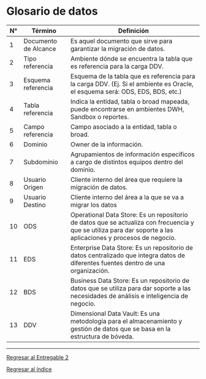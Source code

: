 # Glosario de datos

| N° |     Término     |      Definición     |
|----|---------------- | ------------------- |  
| 1 | Documento de Alcance | Es aquel documento que sirve para garantizar la migración de datos. |         
| 2  |Tipo referencia  | Ambiente dónde se encuentra la tabla que es referencia para la carga DDV. |
| 3  |Esquema referencia | Esquema de la tabla que es referencia para la carga DDV. (Ej. Si el ambiente es Oracle, el esquema será: ODS, EDS, BDS, etc.) |
| 4  |Tabla referencia | Indica la entidad, tabla o broad mapeada, puede encontrarse en ambientes DWH, Sandbox o reportes. |
| 5  |Campo referencia | Campo asociado a la entidad, tabla o broad. |
| 6  |Dominio | Owner de la información. |
| 7  |Subdominio | Agrupamientos de información específicos a cargo de distintos equipos dentro del dominio. |
| 8  |Usuario Origen | Cliente interno del área que requiere la migración de datos. |
| 9  |Usuario Destino | Cliente interno del área a la que se va a migrar los datos |
| 10 | ODS | Operational Data Store: Es un repositorio de datos que se actualiza con frecuencia y que se utiliza para dar soporte a las aplicaciones y procesos de negocio. |
| 11 | EDS | Enterprise Data Store: Es un repositorio de datos centralizado que integra datos de diferentes fuentes dentro de una organización. |
| 12 | BDS | Business Data Store: Es un repositorio de datos que se utiliza para dar soporte a las necesidades de análisis e inteligencia de negocio.|
| 13 | DDV | Dimensional Data Vault: Es una metodología para el almacenamiento y gestión de datos que se basa en la estructura de bóveda. |


---

[Regresar al Entregable 2](../entregable2.md)

[Regresar al índice](../../README.md)

